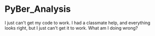 # PyBer_Analysis
I just can't get my code to work. I had a classmate help, and everything looks right, but I just can't get it to work. What am I doing wrong? 

